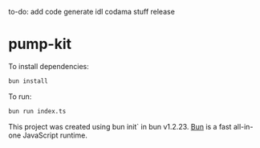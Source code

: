 to-do:
add code
generate idl codama stuff
release

# pump-kit

To install dependencies:

```bash
bun install
```

To run:

```bash
bun run index.ts
```

This project was created using bun init` in bun v1.2.23. [Bun](https://bun.com) is a fast all-in-one JavaScript runtime.
